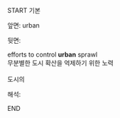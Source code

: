 START
기본

앞면:
urban


뒷면:
<div>efforts to control <strong>urban</strong> sprawl</div><div><div>무분별한 도시 확산을 억제하기 위한 노력<br><br>도시의</div></div>


해석:

END
